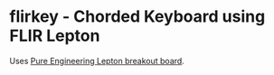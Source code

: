 # flirkey - Chorded Keyboard using FLIR Lepton

Uses [Pure Engineering Lepton breakout board](http://www.pureengineering.com/projects/lepton).
